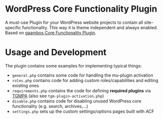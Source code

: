 # WordPress Core Functionality Plugin

A must-use Plugin for your WordPress website projects to contain all site-specific functionality. This way it is theme independent and always enabled. Based on [gaambos Core Functionality Plugin](https://github.com/gaambo/wp-core-functionality-plugin).

# Usage and Development

The plugin contains some examples for implementing typical things: 

- `general.php` contains some code for handling the mu-plugin activation
- `roles.php` contains code for adding custom roles/capabilities and editing existing ones
- `requirements.php` contains the code for defining **required plugins** via [TGMPA](https://github.com/TGMPA/TGM-Plugin-Activation) (also see `tgm-plugin-activation.php`)
- `disable.php` contains code for disabling unused WordPress core functionality (e.g. search, archives,...)
- `settings.php` sets up the custom settings/options pages built with ACF